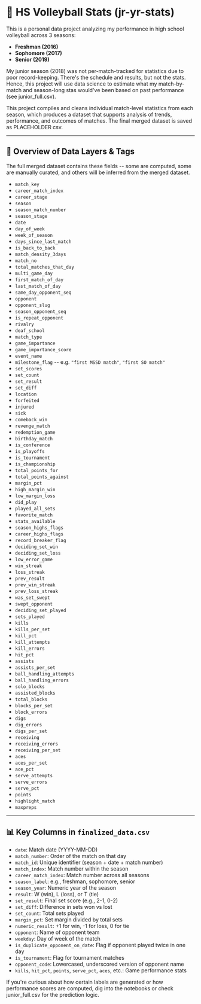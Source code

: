 # 🏐 HS Volleyball Stats (jr-yr-stats)

This is a personal data project analyzing my performance in high school volleyball across 3 seasons:
- **Freshman (2016)**
- **Sophomore (2017)**
- **Senior (2019)**

My junior season (2018) was not per-match-tracked for statistics due to poor record-keeping. There's the schedule and results, but not the stats. Hence, this project will use data science to estimate what my match-by-match and season-long stas would've been based on past performance (see junior_full.csv). 

This project compiles and cleans individual match-level statistics from each season, which produces a dataset that supports analysis of trends, performance, and outcomes of matches. The final merged dataset is saved as PLACEHOLDER csv.

---

## 🧾 Overview of Data Layers & Tags
The full merged dataset contains these fields -- some are computed, some are manually curated, and others will be inferred from the merged dataset. 

- `match_key`
- `career_match_index`
- `career_stage`
- `season`
- `season_match_number`
- `season_stage`
- `date`
- `day_of_week`
- `week_of_season`
- `days_since_last_match`
- `is_back_to_back`
- `match_density_3days`
- `match_no`
- `total_matches_that_day`
- `multi_game_day`
- `first_match_of_day`
- `last_match_of_day`
- `same_day_opponent_seq`
- `opponent`
- `opponent_slug`
- `season_opponent_seq`
- `is_repeat_opponent`
- `rivalry`
- `deaf_school`
- `match_type`
- `game_importance`
- `game_importance_score`
- `event_name`
- `milestone_flag` -- e.g. `"first MSSD match"`, `"first SO match"`
- `set_scores`
- `set_count`
- `set_result`
- `set_diff`
- `location`
- `forfeited`
- `injured`
- `sick`
- `comeback_win`
- `revenge_match`
- `redemption_game`
- `birthday_match`
- `is_conference`
- `is_playoffs`
- `is_tournament`
- `is_championship`
- `total_points_for`
- `total_points_against`
- `margin_pct`
- `high_margin_win`
- `low_margin_loss`
- `did_play`
- `played_all_sets`
- `favorite_match`
- `stats_available`
- `season_highs_flags`
- `career_highs_flags`
- `record_breaker_flag`
- `deciding_set_win`
- `deciding_set_loss`
- `low_error_game`
- `win_streak`
- `loss_streak`
- `prev_result`
- `prev_win_streak`
- `prev_loss_streak`
- `was_set_swept`
- `swept_opponent`
- `deciding_set_played`
- `sets_played`
- `kills`
- `kills_per_set`
- `kill_pct`
- `kill_attempts`
- `kill_errors`
- `hit_pct`
- `assists`
- `assists_per_set`
- `ball_handling_attempts`
- `ball_handling_errors`
- `solo_blocks`
- `assisted_blocks`
- `total_blocks`
- `blocks_per_set`
- `block_errors`
- `digs`
- `dig_errors`
- `digs_per_set`
- `receiving`
- `receiving_errors`
- `receiving_per_set`
- `aces`
- `aces_per_set`
- `ace_pct`
- `serve_attempts`
- `serve_errors`
- `serve_pct`
- `points`
- `highlight_match`
- `maxpreps`

---

## 📊 Key Columns in `finalized_data.csv`
- `date`: Match date (YYYY-MM-DD)
- `match_number`: Order of the match on that day
- `match_id`: Unique identifier (season + date + match number)
- `match_index`: Match number within the season
- `career_match_index`: Match number across all seasons
- `season_label`: e.g., freshman, sophomore, senior
- `season_year`: Numeric year of the season
- `result`: W (win), L (loss), or T (tie)
- `set_result`: Final set score (e.g., 2-1, 0-2)
- `set_diff`: Difference in sets won vs lost
- `set_count`: Total sets played
- `margin_pct`: Set margin divided by total sets
- `numeric_result`: +1 for win, -1 for loss, 0 for tie
- `opponent`: Name of opponent team
- `weekday`: Day of week of the match
- `is_duplicate_opponent_on_date`: Flag if opponent played twice in one day
- `is_tournament`: Flag for tournament matches
- `opponent_code`: Lowercased, underscored version of opponent name
- `kills`, `hit_pct`, `points`, `serve_pct`, `aces`, etc.: Game performance stats

If you're curious about how certain labels are generated or how performance scores are computed, dig into the notebooks or check junior_full.csv for the prediction logic.
